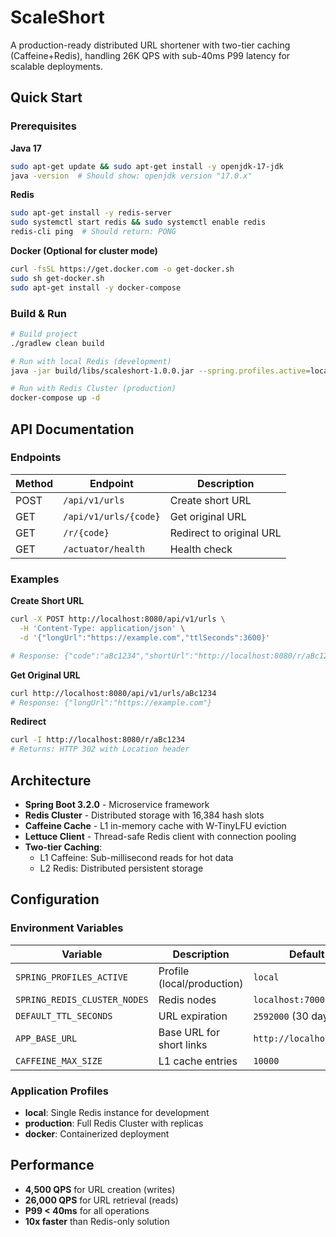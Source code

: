 # ScaleShort

A production-ready distributed URL shortener with two-tier caching (Caffeine+Redis), handling 26K QPS with sub-40ms P99 latency for scalable deployments.

## Quick Start

### Prerequisites

**Java 17**
```bash
sudo apt-get update && sudo apt-get install -y openjdk-17-jdk
java -version  # Should show: openjdk version "17.0.x"
```

**Redis** 
```bash
sudo apt-get install -y redis-server
sudo systemctl start redis && sudo systemctl enable redis
redis-cli ping  # Should return: PONG
```

**Docker (Optional for cluster mode)**
```bash
curl -fsSL https://get.docker.com -o get-docker.sh
sudo sh get-docker.sh
sudo apt-get install -y docker-compose
```

### Build & Run

```bash
# Build project
./gradlew clean build

# Run with local Redis (development)
java -jar build/libs/scaleshort-1.0.0.jar --spring.profiles.active=local

# Run with Redis Cluster (production)
docker-compose up -d
```

## API Documentation

### Endpoints

| Method | Endpoint | Description |
|--------|----------|-------------|
| POST | `/api/v1/urls` | Create short URL |
| GET | `/api/v1/urls/{code}` | Get original URL |
| GET | `/r/{code}` | Redirect to original URL |
| GET | `/actuator/health` | Health check |

### Examples

**Create Short URL**
```bash
curl -X POST http://localhost:8080/api/v1/urls \
  -H 'Content-Type: application/json' \
  -d '{"longUrl":"https://example.com","ttlSeconds":3600}'

# Response: {"code":"aBc1234","shortUrl":"http://localhost:8080/r/aBc1234"}
```

**Get Original URL**
```bash
curl http://localhost:8080/api/v1/urls/aBc1234
# Response: {"longUrl":"https://example.com"}
```

**Redirect**
```bash
curl -I http://localhost:8080/r/aBc1234
# Returns: HTTP 302 with Location header
```

## Architecture

- **Spring Boot 3.2.0** - Microservice framework
- **Redis Cluster** - Distributed storage with 16,384 hash slots
- **Caffeine Cache** - L1 in-memory cache with W-TinyLFU eviction
- **Lettuce Client** - Thread-safe Redis client with connection pooling
- **Two-tier Caching**: 
  - L1 Caffeine: Sub-millisecond reads for hot data
  - L2 Redis: Distributed persistent storage

## Configuration

### Environment Variables

| Variable | Description | Default |
|----------|-------------|---------|
| `SPRING_PROFILES_ACTIVE` | Profile (local/production) | `local` |
| `SPRING_REDIS_CLUSTER_NODES` | Redis nodes | `localhost:7000,...` |
| `DEFAULT_TTL_SECONDS` | URL expiration | `2592000` (30 days) |
| `APP_BASE_URL` | Base URL for short links | `http://localhost:8080` |
| `CAFFEINE_MAX_SIZE` | L1 cache entries | `10000` |

### Application Profiles

- **local**: Single Redis instance for development
- **production**: Full Redis Cluster with replicas
- **docker**: Containerized deployment

## Performance

- **4,500 QPS** for URL creation (writes)
- **26,000 QPS** for URL retrieval (reads)  
- **P99 < 40ms** for all operations
- **10x faster** than Redis-only solution
